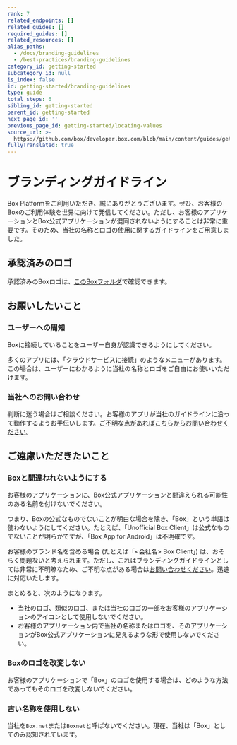 ```yaml
---
rank: 7
related_endpoints: []
related_guides: []
required_guides: []
related_resources: []
alias_paths:
  - /docs/branding-guidelines
  - /best-practices/branding-guidelines
category_id: getting-started
subcategory_id: null
is_index: false
id: getting-started/branding-guidelines
type: guide
total_steps: 6
sibling_id: getting-started
parent_id: getting-started
next_page_id: ''
previous_page_id: getting-started/locating-values
source_url: >-
  https://github.com/box/developer.box.com/blob/main/content/guides/getting-started/branding-guidelines.md
fullyTranslated: true
---
```

# ブランディングガイドライン

Box Platformをご利用いただき、誠にありがとうございます。ぜひ、お客様のBoxのご利用体験を世界に向けて発信してください。ただし、お客様のアプリケーションとBox公式アプリケーションが混同されないようにすることは非常に重要です。そのため、当社の名称とロゴの使用に関するガイドラインをご用意しました。

## 承認済みのロゴ

承認済みのBoxロゴは、[このBoxフォルダ][logos]で確認できます。

## お願いしたいこと

### ユーザーへの周知

Boxに接続していることをユーザー自身が認識できるようにしてください。

多くのアプリには、「クラウドサービスに接続」のようなメニューがあります。この場合は、ユーザーにわかるように当社の名称とロゴをご自由にお使いいただけます。

### 当社へのお問い合わせ

判断に迷う場合はご相談ください。お客様のアプリが当社のガイドラインに沿って動作するようお手伝いします。[ご不明な点があればこちらからお問い合わせください][contact]。

## ご遠慮いただきたいこと

### Boxと間違われないようにする

お客様のアプリケーションに、Box公式アプリケーションと間違えられる可能性のある名前を付けないでください。

つまり、Boxの公式なものでないことが明白な場合を除き、「Box」という単語は使わないようにしてください。たとえば、「Unofficial Box Client」は公式なものでないことが明らかですが、「Box App for Android」は不明確です。

お客様のブランド名を含める場合 (たとえば「\<会社名> Box Client」) は、おそらく問題ないと考えられます。ただし、これはブランディングガイドラインとしては非常に不明瞭なため、ご不明な点がある場合は[お問い合わせください][contact]。迅速に対応いたします。

まとめると、次のようになります。

* 当社のロゴ、類似のロゴ、または当社のロゴの一部をお客様のアプリケーションのアイコンとして使用しないでください。
* お客様のアプリケーション内で当社の名称またはロゴを、そのアプリケーションがBox公式アプリケーションに見えるような形で使用しないでください。

### Boxのロゴを改変しない

お客様のアプリケーションで「Box」のロゴを使用する場合は、どのような方法であってもそのロゴを改変しないでください。

### 古い名称を使用しない

当社を`Box.net`または`Boxnet`と呼ばないでください。現在、当社は「Box」としてのみ認知されています。

<!-- i18n-enable localize-links -->

[logos]: https://cloud.box.com/s/v1yn0eyqpxx657brrgcn

[contact]: https://support.box.com/hc/requests/new

<!-- i18n-enable localize-links -->
